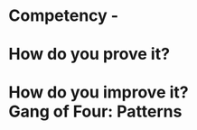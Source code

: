 # Competency - <br /><br />How do you prove it?<br /><br />How do you improve it?<br />Gang of Four: Patterns<br /><br /><br />